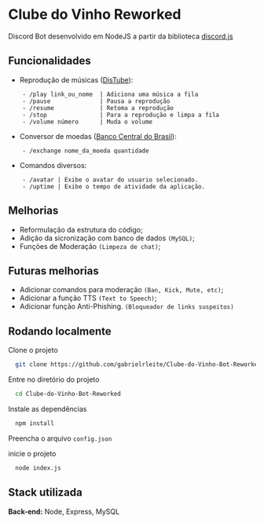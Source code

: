 
# Clube do Vinho Reworked

Discord Bot desenvolvido em NodeJS a partir da biblioteca [discord.js](https://discord.js.org)


## Funcionalidades

- Reprodução de músicas ([DisTube](https://distube.js.org/#/)):
````
    - /play link_ou_nome  | Adiciona uma música a fila
    - /pause              | Pausa a reprodução
    - /resume             | Retoma a reprodução
    - /stop               | Para a reprodução e limpa a fila
    - /volume número      | Muda o volume
````
- Conversor de moedas ([Banco Central do Brasil](https://olinda.bcb.gov.br/olinda/servico/PTAX/versao/v1/aplicacao#!/recursos)):
````
    - /exchange nome_da_moeda quantidade
````
- Comandos diversos:
````
    - /avatar | Exibe o avatar do usuario selecionado.
    - /uptime | Exibe o tempo de atividade da aplicação.
````


## Melhorias

- Reformulação da estrutura do código;
- Adição da sicronização com banco de dados `(MySQL)`;
- Funções de Moderação `(Limpeza de chat)`;



## Futuras melhorias

- Adicionar comandos para moderação `(Ban, Kick, Mute, etc)`;
- Adicionar a função TTS `(Text to Speech)`;
- Adicionar função Anti-Phishing. `(Bloqueador de links suspeitos)`


## Rodando localmente

Clone o projeto

```bash
  git clone https://github.com/gabrielrleite/Clube-do-Vinho-Bot-Reworked.git
```

Entre no diretório do projeto

```bash
  cd Clube-do-Vinho-Bot-Reworked
```

Instale as dependências

```bash
  npm install
```

Preencha o arquivo `config.json`

inicie o projeto

```bash
  node index.js
```


## Stack utilizada

**Back-end:** Node, Express, MySQL

